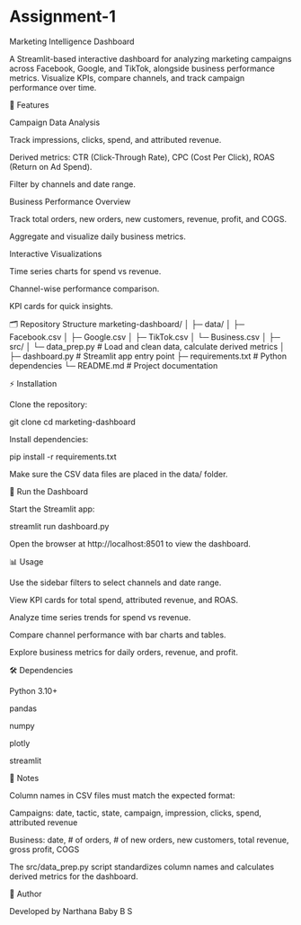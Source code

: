 # Assignment-1

Marketing Intelligence Dashboard

A Streamlit-based interactive dashboard for analyzing marketing campaigns across Facebook, Google, and TikTok, alongside business performance metrics. Visualize KPIs, compare channels, and track campaign performance over time.

🚀 Features

Campaign Data Analysis

Track impressions, clicks, spend, and attributed revenue.

Derived metrics: CTR (Click-Through Rate), CPC (Cost Per Click), ROAS (Return on Ad Spend).

Filter by channels and date range.

Business Performance Overview

Track total orders, new orders, new customers, revenue, profit, and COGS.

Aggregate and visualize daily business metrics.

Interactive Visualizations

Time series charts for spend vs revenue.

Channel-wise performance comparison.

KPI cards for quick insights.

🗂 Repository Structure
marketing-dashboard/
│
├─ data/
│   ├─ Facebook.csv
│   ├─ Google.csv
│   ├─ TikTok.csv
│   └─ Business.csv
│
├─ src/
│   └─ data_prep.py       # Load and clean data, calculate derived metrics
│
├─ dashboard.py           # Streamlit app entry point
├─ requirements.txt       # Python dependencies
└─ README.md              # Project documentation

⚡ Installation

Clone the repository:

git clone <repo-url>
cd marketing-dashboard


Install dependencies:

pip install -r requirements.txt


Make sure the CSV data files are placed in the data/ folder.

🏃 Run the Dashboard

Start the Streamlit app:

streamlit run dashboard.py


Open the browser at http://localhost:8501 to view the dashboard.

📊 Usage

Use the sidebar filters to select channels and date range.

View KPI cards for total spend, attributed revenue, and ROAS.

Analyze time series trends for spend vs revenue.

Compare channel performance with bar charts and tables.

Explore business metrics for daily orders, revenue, and profit.

🛠 Dependencies

Python 3.10+

pandas

numpy

plotly

streamlit

🔧 Notes

Column names in CSV files must match the expected format:

Campaigns: date, tactic, state, campaign, impression, clicks, spend, attributed revenue

Business: date, # of orders, # of new orders, new customers, total revenue, gross profit, COGS

The src/data_prep.py script standardizes column names and calculates derived metrics for the dashboard.

📌 Author

Developed by Narthana Baby B S
